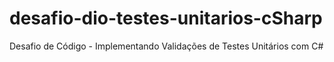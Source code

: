 # desafio-dio-testes-unitarios-cSharp
Desafio de Código - Implementando Validações de Testes Unitários com C#
